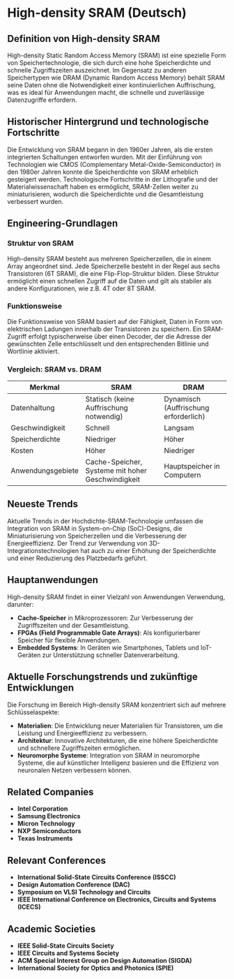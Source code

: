 # High-density SRAM (Deutsch)

## Definition von High-density SRAM

High-density Static Random Access Memory (SRAM) ist eine spezielle Form von Speichertechnologie, die sich durch eine hohe Speicherdichte und schnelle Zugriffszeiten auszeichnet. Im Gegensatz zu anderen Speichertypen wie DRAM (Dynamic Random Access Memory) behält SRAM seine Daten ohne die Notwendigkeit einer kontinuierlichen Auffrischung, was es ideal für Anwendungen macht, die schnelle und zuverlässige Datenzugriffe erfordern.

## Historischer Hintergrund und technologische Fortschritte

Die Entwicklung von SRAM begann in den 1960er Jahren, als die ersten integrierten Schaltungen entworfen wurden. Mit der Einführung von Technologien wie CMOS (Complementary Metal-Oxide-Semiconductor) in den 1980er Jahren konnte die Speicherdichte von SRAM erheblich gesteigert werden. Technologische Fortschritte in der Lithografie und der Materialwissenschaft haben es ermöglicht, SRAM-Zellen weiter zu miniaturisieren, wodurch die Speicherdichte und die Gesamtleistung verbessert wurden.

## Engineering-Grundlagen

### Struktur von SRAM

High-density SRAM besteht aus mehreren Speicherzellen, die in einem Array angeordnet sind. Jede Speicherzelle besteht in der Regel aus sechs Transistoren (6T SRAM), die eine Flip-Flop-Struktur bilden. Diese Struktur ermöglicht einen schnellen Zugriff auf die Daten und gilt als stabiler als andere Konfigurationen, wie z.B. 4T oder 8T SRAM.

### Funktionsweise

Die Funktionsweise von SRAM basiert auf der Fähigkeit, Daten in Form von elektrischen Ladungen innerhalb der Transistoren zu speichern. Ein SRAM-Zugriff erfolgt typischerweise über einen Decoder, der die Adresse der gewünschten Zelle entschlüsselt und den entsprechenden Bitlinie und Wortlinie aktiviert.

### Vergleich: SRAM vs. DRAM

| Merkmal             | SRAM                        | DRAM                        |
|---------------------|----------------------------|-----------------------------|
| Datenhaltung        | Statisch (keine Auffrischung notwendig) | Dynamisch (Auffrischung erforderlich) |
| Geschwindigkeit     | Schnell                     | Langsam                     |
| Speicherdichte      | Niedriger                   | Höher                       |
| Kosten               | Höher                       | Niedriger                   |
| Anwendungsgebiete   | Cache-Speicher, Systeme mit hoher Geschwindigkeit | Hauptspeicher in Computern  |

## Neueste Trends

Aktuelle Trends in der Hochdichte-SRAM-Technologie umfassen die Integration von SRAM in System-on-Chip (SoC)-Designs, die Miniaturisierung von Speicherzellen und die Verbesserung der Energieeffizienz. Der Trend zur Verwendung von 3D-Integrationstechnologien hat auch zu einer Erhöhung der Speicherdichte und einer Reduzierung des Platzbedarfs geführt.

## Hauptanwendungen

High-density SRAM findet in einer Vielzahl von Anwendungen Verwendung, darunter:

- **Cache-Speicher** in Mikroprozessoren: Zur Verbesserung der Zugriffszeiten und der Gesamtleistung.
- **FPGAs (Field Programmable Gate Arrays)**: Als konfigurierbarer Speicher für flexible Anwendungen.
- **Embedded Systems**: In Geräten wie Smartphones, Tablets und IoT-Geräten zur Unterstützung schneller Datenverarbeitung.
  
## Aktuelle Forschungstrends und zukünftige Entwicklungen

Die Forschung im Bereich High-density SRAM konzentriert sich auf mehrere Schlüsselaspekte:

- **Materialien**: Die Entwicklung neuer Materialien für Transistoren, um die Leistung und Energieeffizienz zu verbessern.
- **Architektur**: Innovative Architekturen, die eine höhere Speicherdichte und schnellere Zugriffszeiten ermöglichen.
- **Neuromorphe Systeme**: Integration von SRAM in neuromorphe Systeme, die auf künstlicher Intelligenz basieren und die Effizienz von neuronalen Netzen verbessern können.

## Related Companies

- **Intel Corporation**
- **Samsung Electronics**
- **Micron Technology**
- **NXP Semiconductors**
- **Texas Instruments**

## Relevant Conferences

- **International Solid-State Circuits Conference (ISSCC)**
- **Design Automation Conference (DAC)**
- **Symposium on VLSI Technology and Circuits**
- **IEEE International Conference on Electronics, Circuits and Systems (ICECS)**

## Academic Societies

- **IEEE Solid-State Circuits Society**
- **IEEE Circuits and Systems Society**
- **ACM Special Interest Group on Design Automation (SIGDA)**
- **International Society for Optics and Photonics (SPIE)**